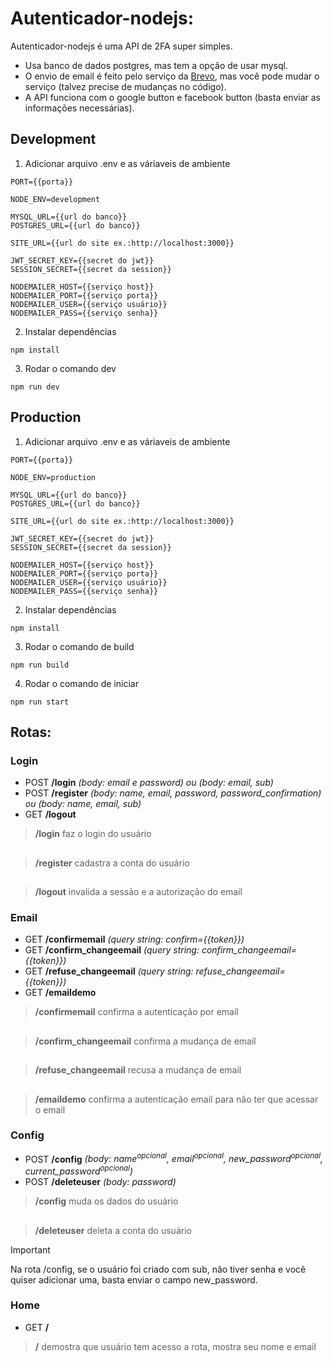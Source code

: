 # Autenticador-nodejs:

Autenticador-nodejs é uma API de 2FA super simples.

- Usa banco de dados postgres, mas tem a opção de usar mysql.
- O envio de email é feito pelo serviço da [Brevo](https://www.brevo.com/), mas você pode mudar o serviço (talvez precise de mudanças no código).
- A API funciona com o google button e facebook button (basta enviar as informações necessárias).

## Development

1. Adicionar arquivo .env e as váriaveis de ambiente 
```
PORT={{porta}}

NODE_ENV=development

MYSQL_URL={{url do banco}}
POSTGRES_URL={{url do banco}}

SITE_URL={{url do site ex.:http://localhost:3000}}

JWT_SECRET_KEY={{secret do jwt}}
SESSION_SECRET={{secret da session}}

NODEMAILER_HOST={{serviço host}}
NODEMAILER_PORT={{serviço porta}}
NODEMAILER_USER={{serviço usuário}}
NODEMAILER_PASS={{serviço senha}}
```
2. Instalar dependências
```
npm install
```
3. Rodar o comando dev
```
npm run dev
```

## Production

1. Adicionar arquivo .env e as váriaveis de ambiente 
```
PORT={{porta}}

NODE_ENV=production

MYSQL_URL={{url do banco}}
POSTGRES_URL={{url do banco}}

SITE_URL={{url do site ex.:http://localhost:3000}}

JWT_SECRET_KEY={{secret do jwt}}
SESSION_SECRET={{secret da session}}

NODEMAILER_HOST={{serviço host}}
NODEMAILER_PORT={{serviço porta}}
NODEMAILER_USER={{serviço usuário}}
NODEMAILER_PASS={{serviço senha}}
```
2. Instalar dependências
```
npm install
```
3. Rodar o comando de build
```
npm run build
```
4. Rodar o comando de iniciar
```
npm run start
```

## Rotas:

### Login

- POST **/login**               *(body: email e password) ou (body: email, sub)*
- POST **/register**            *(body: name, email, password, password_confirmation) ou (body: name, email, sub)*
- GET  **/logout**

> **/login** faz o login do usuário
##
> **/register** cadastra a conta do usuário
##
> **/logout** invalida a sessão e a autorização do email

### Email

- GET  **/confirmemail**        *(query string: confirm={{token}})*
- GET  **/confirm_changeemail** *(query string: confirm_changeemail={{token}})*
- GET  **/refuse_changeemail**  *(query string: refuse_changeemail={{token}})*
- GET  **/emaildemo**

> **/confirmemail** confirma a autenticação por email
##
> **/confirm_changeemail** confirma a mudança de email
##
> **/refuse_changeemail** recusa a mudança de email
##
> **/emaildemo** confirma a autenticação email para não ter que acessar o email

### Config

- POST **/config**              *(body: name<sup>opcional</sup>, email<sup>opcional</sup>, new_password<sup>opcional</sup>, current_password<sup>opcional</sup>)*
- POST **/deleteuser**          *(body: password)*

> **/config** muda os dados do usuário
##
> **/deleteuser** deleta a conta do usuário

> [!IMPORTANT]
> Na rota /config, se o usuário foi criado com sub, não tiver senha e você quiser adicionar uma, basta enviar o campo new_password.

### Home

- GET  **/**

> **/** demostra que usuário tem acesso a rota, mostra seu nome e email
